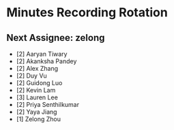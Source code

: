 # Minutes Recording Rotation

## Next Assignee: zelong

- [2] Aaryan Tiwary
- [2] Akanksha Pandey
- [2] Alex Zhang
- [2] Duy Vu
- [2] Guidong Luo
- [2] Kevin Lam
- [3] Lauren Lee
- [2] Priya Senthilkumar
- [2] Yaya Jiang
- [1] Zelong Zhou
